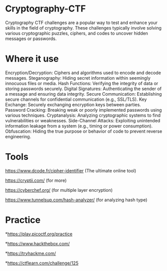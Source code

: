 # Cryptography-CTF
Cryptography CTF challenges are a popular way to test and enhance your skills in the field of cryptography. These challenges typically involve solving various cryptographic puzzles, ciphers, and codes to uncover hidden messages or passwords.
# Where it use
Encryption/Decryption: Ciphers and algorithms used to encode and decode messages.
Steganography: Hiding secret information within seemingly innocuous files or media.
Hash Functions: Verifying the integrity of data or storing passwords securely.
Digital Signatures: Authenticating the sender of a message and ensuring data integrity.
Secure Communication: Establishing secure channels for confidential communication (e.g., SSL/TLS).
Key Exchange: Securely exchanging encryption keys between parties.
Password Cracking: Breaking weak or poorly implemented passwords using various techniques.
Cryptanalysis: Analyzing cryptographic systems to find vulnerabilities or weaknesses.
Side-Channel Attacks: Exploiting unintended information leakage from a system (e.g., timing or power consumption).
Obfuscation: Hiding the true purpose or behavior of code to prevent reverse engineering.
# Tools
https://www.dcode.fr/cipher-identifier (The ultimate online tool)

https://cryptii.com/ (for more)

https://cyberchef.org/ (for multiple layer encryption)

https://www.tunnelsup.com/hash-analyzer/ (for analyzing hash type)
# Practice 
*https://play.picoctf.org/practice

*https://www.hackthebox.com/

*https://tryhackme.com/

*https://ctflearn.com/challenge/125
